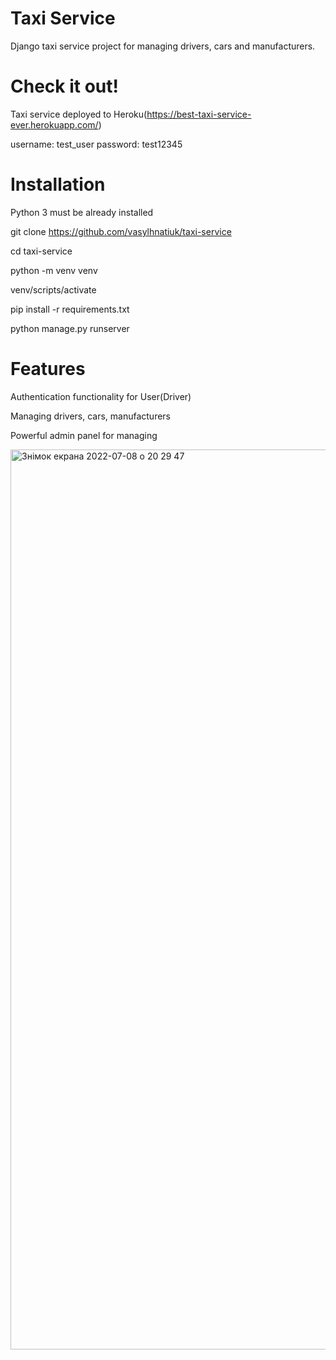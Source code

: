 # Taxi Service

Django taxi service project for managing drivers, cars and manufacturers.

# Check it out!
Taxi service deployed to Heroku(https://best-taxi-service-ever.herokuapp.com/)

username: test_user password: test12345

# Installation
Python 3 must be already installed

git clone https://github.com/vasylhnatiuk/taxi-service

cd taxi-service

python -m venv venv

venv/scripts/activate

pip install -r requirements.txt

python manage.py runserver 

# Features
Authentication functionality for User(Driver)

Managing drivers, cars, manufacturers

Powerful admin panel for managing

<img width="1440" alt="Знімок екрана 2022-07-08 о 20 29 47" src="https://user-images.githubusercontent.com/104974881/178041538-117f1d71-9bee-43eb-bf41-dff458e33903.png">
